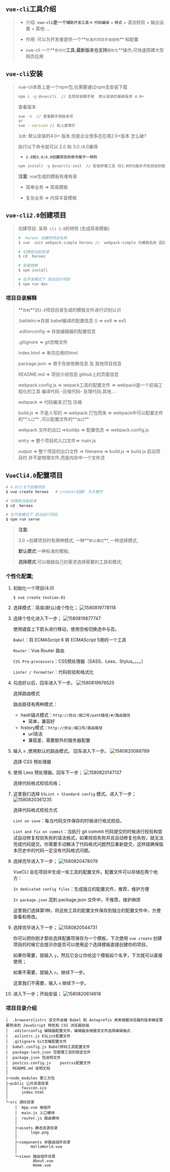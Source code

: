 ## `vue-cli`工具介绍

>* 介绍: **`vue-cli`**是一个**`辅助开发工具`**=> **`代码编译`** + **`样式`** + 语法校验 + 输出设置 + 其他 ...
>
>* 作用: 可以为开发者提供一个**`标准的项目开发结构`** 和配置 
>
>* vue-cli 一个**`命令行`**工具,最新版本也支持**`图形化`**操作,可快速搭建大型网页应用

## `vue-cli`安装

>vue-cli本质上是一个npm包,也需要通过npm去安装下载
>
>```bash 
>npm i -g @vue/cli  // 全局安装脚手架  默认安装的最新版本 4.0+
>```
>
>查看版本
>
>```bash
>vue -V  // 查看脚手架版本号
>or 
>vue --version // 和上面等价 
>```
>
>`注意`: 默认安装的4.0+ 版本,但是企业很多还在用2.0+版本 怎么破?
>
>执行以下命令就可以 2.0 和 3.0 /4.0兼得
>
>* **`2.0和3.0/4.0创建项目的命令是不一样的`**
>
>```bash
>npm install -g @vue/cli-init  // 安装桥接工具 将2.0的功能补齐到目前的脚手架上
>```
>
>**注意**: vue生成的模板有难有易 
>
>* 简单业务 => 简易模板 
>
>* 复杂业务 => 内容丰富模板
>

## `vue-cli2.0`创建项目

>创建项目: 采用` cli 2.0`的特性 (生成简易模板)
>
>```bash
>#  heroes 创建的项目名称
>$ vue  init webpack-simple heroes //  webpack-simple 为模板名称 固定写法
>
># 切换到当前目录
>$ cd  heroes 
>
># 安装依赖
>$ npm install  
>
># 在开发模式下 启动运行项目
>$ npm run dev
>```
>

### 项目目录解释

>**`目标`**对`2.0`项目目录生成的模板文件进行识别认识
>
>.bablelrc=>存放 babel编译的配置信息 () => es6 => es5 
>
>.editorconfig => 存放编辑器的配置信息
>
>.gitignore => git忽略文件
>
>index.html => 单页应用的html
>
>package.json => 用于存放依赖信息 及 其他项目信息
>
>README.md => 项目介绍信息 github上的页面信息
>
>webpack.config.js => wepack工具的配置文件 => webpack是一个前端工程化的工具  编译代码 -压缩代码- 处理代码,其他....
>
>webpack => 代码编译,打包 压缩
>
>build.js =>  不是人写的 => webpack 打包而来 => webpack中可以配置文件的**`入口`** ,可以配置文件的**`出口`**
>
>webpack 文件的出口 =>buildjs =>  配置信息  =>  webpack.config.js
>
>entry => 整个项目的入口文件=> main.js
>
>output => 整个项目的出口文件 => filename => build.js  =>  build.js 启动项目时  并不是物理文件,而是内存中一个文件流

## `VueCli4.0`配置项目

```bash
# 4.0/3.0下创建项目
$ vue create heroes   # create(创建) 为关键字

# 切换到当前目录
$ cd  heroes 

# 在开发模式下 启动运行项目
$ npm run serve
```

> **注意**: 
>
> 3.0 +创建项目时有两种模式, 一种**`默认模式`**, 一种选择模式,
>
> **默认模式**:一种标准的模板;
>
> **选择模式**:可以根据自己的需求选择需要的工具和模式;

### 个性化配置;

1. 初始化一个项目(4.0)

   ```
   $ vue create toutiao-81 
   ```

2. 选择模式：简易(默认)或个性化；
   ![1580819778118](assets/1580819778118.png)

3. 选择个性化进入下一步；
   ![1580819877747](assets/1580819877747.png)

   使用键盘上下箭头进行移动，使用空格切换选中与否。

   `Babel`：将 ECMAScript  6 转 ECMAScript 5用的一个工具

   `Router`：Vue Router 路由

   `CSS Pre-processors`：CSS预处理器（SASS、Less、Stylus。。。。）

   `Linter / Formatter`：代码校验和格式化

4. 勾选好以后，回车进入下一步。
   ![1580819976525](assets/1580819976525.png)

   选择路由模式

   路由路径有两种模式：

   - hash锚点模式：`http://协议:端口号/path路径/#/路由路径`
     - 简单，兼容好
   - history模式：`http://协议:端口号/路由路径`
     - url简洁
     - 兼容差，需要额外的服务器配置

5. 输入 `n` ,使用默认的路由模式。 回车进入下一步。
   ![1580820088789](assets/1580820088789.png)

   选择 CSS 预处理器

6. 使用 Less 预处理器。回车下一步；
   ![1580820147137](assets/1580820147137.png)

   选择代码格式校验风格；

7. 这里我们选择 `ESLint + Standard config` 模式。进入下一步；
   ![1580820361235](assets/1580820361235.png)

   选择代码格式校验方式

   `Lint on save`：每当代码文件保存的时候进行格式校验。

   `Lint and fix on commit`：当执行 git commit 代码提交的时候进行校验和尝试自动修复校验失败的语法格式，如果校验失败并且自动修复也失败，就无法完成代码提交。你需要手动解决了代码格式问题然后重新提交，这样就确保版本历史中的代码一定没有代码格式问题。

8. 选择完毕进入下一步；
   ![1580820478078](assets/1580820478078.png)

   VueCLI 会在项目中生成一些工具的配置文件。配置文件可以存储在两个地方：

   `In dedicated config files`：生成独立的配置文件，推荐，维护方便

   `In package.json` 混到 package.json 文件中，不推荐，维护麻烦

   这里我们选择第1种，将这些工具的配置文件保存到独立的配置文件中，方便查看和修改。

9. 选择完毕进入下一步；
   ![1580820544731](assets/1580820544731.png)

   你可以把你刚才那些选择配置项保存为一个模板，下次使用 `vue create` 创建项目的时候它会提示你是否可以使用这个选择模板直接创建你的项目。

   如果你需要，就输入 `y`，然后它会让你给这个模板起个名字，下次就可以直接使用；

   如果不需要，就输入 `n`，继续下一步。

   这里我们不需要，输入 `n` 继续下一步。

10. 进入下一步；开始安装；
    ![1580820614618](assets/1580820614618.png)

### 项目目录介绍

```
│  .browserslistrc 该文件会被 Babel 和 Autoprefix 用来根据浏览器的版本确定需要转译的 JavaScript 特性和 CSS 浏览器前缀
│  .editorconfig 编辑器配置文件，编辑器会根据该文件选择编辑格式
│  .eslintrc.js ESLint配置文件
│  .gitignore Git忽略配置文件
│  babel.config.js Babel转码工具配置文件
│  package-lock.json 包管理工具的锁定文件
│  package.json	包说明文件
│  postcss.config.js	postcss配置文件
│  README.md 说明文档
│  
├─node_modules 第三方包
├─public 公共资源目录
│      favicon.ico
│      index.html
│      
└─src 源码目录
    │  App.vue 根组件
    │  main.js 入口模块
    │  router.js 路由模块
    │  
    ├─assets 静态资源目录
    │      logo.png
    │      
    ├─components 非路由组件目录
    │      HelloWorld.vue
    │      
    └─views 路由组件目录
            About.vue
            Home.vue
```

